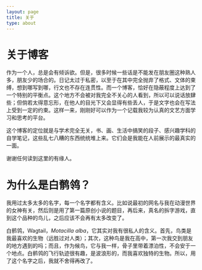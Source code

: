 ```yaml
---
layout: page
title: 关于
type: about
---
```


# 关于博客

作为一个人，总是会有倾诉欲。但是，很多时候一些话是不能发在朋友圈这种熟人多，朋友少的场合的。日记太过于私密，以至于在其中完全抛弃了格式、文体的束缚，想到哪写到哪，行文也不存在连贯性。而一个博客，恰好在隐蔽程度上达到了一个特别的平衡点。这个地方不会被对我完全不关心的人看到，所以可以说话放肆些；但倘若太得意忘形，在他人的目光下又会显得有些丢人，于是文字也会在写法上受到一定的约束。这样一来，刚刚好可以作为一个记载我较为认真的文艺方面学习和思考的平台。

这个博客的定位就是与学术完全无关，书、画、生活中搞笑的段子、感兴趣学科的自学笔记，这些乱七八糟的东西统统堆上来。它们会是我能在人前展示的最真实的一面。

谢谢任何读到这里的有缘人。

# 为什么是白鹡鸰？

我用过太多太多的名字，每一个名字都有含义。比如说最初的网名与我在动漫世界的女神有关，然后则是用了第一篇原创小说的题目，再后来，真名的拆字游戏，直到这个品种的鸟儿，之后应该不会再有太多改变了。

白鹡鸰，Wagtail，*Motacilla alba*，它其实对我有很私人的含义。首先，鸟类是我最喜欢的生物（远胜过对人类）；其次，这种鸟是我在高中，第一次我交到朋友的地方遇到的吗；而且，作为候鸟，它与我一样，骨子里带着漂泊性，不会安于一个地点。白鹡鸰的飞行轨迹很有趣，是波浪形的，而我喜欢独特的生物。所以，用了这个名字之后，我就不舍得再改了。
